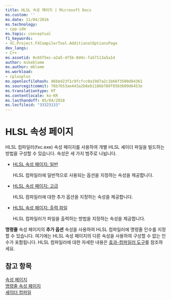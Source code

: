 ```yaml
---
title: HLSL 속성 페이지 | Microsoft Docs
ms.custom: ''
ms.date: 11/04/2016
ms.technology:
- cpp-ide
ms.topic: conceptual
f1_keywords:
- VC.Project.FXCompilerTool.AdditionalOptionsPage
dev_langs:
- C++
ms.assetid: 0c65f5ec-a2a5-4f5b-8d4c-fa57113a5a1d
author: mikeblome
ms.author: mblome
ms.workload:
- cplusplus
ms.openlocfilehash: 86bbd23f1c9fcfcc0a19d7a2c1b66f3500d84361
ms.sourcegitcommit: 76b7653ae443a2b8eb1186b789f8503609d6453e
ms.translationtype: HT
ms.contentlocale: ko-KR
ms.lasthandoff: 05/04/2018
ms.locfileid: "33323133"
---
```

# <a name="hlsl-property-pages"></a>HLSL 속성 페이지
HLSL 컴파일러(fxc.exe) 속성 페이지를 사용하여 개별 HLSL 셰이더 파일을 빌드하는 방법을 구성할 수 있습니다. 속성은 세 가지 범주로 나뉩니다.  
  
-   [HLSL 속성 페이지: 일반](../ide/hlsl-property-pages-general.md)  
  
     HLSL 컴파일러에 일반적으로 사용되는 옵션을 지정하는 속성을 제공합니다.  
  
-   [HLSL 속성 페이지: 고급](../ide/hlsl-property-pages-advanced.md)  
  
     HLSL 컴파일러에 대한 추가 옵션을 지정하는 속성을 제공합니다.  
  
-   [HLSL 속성 페이지: 출력 파일](../ide/hlsl-property-pages-output-files.md)  
  
     HLSL 컴파일러가 파일을 출력하는 방법을 지정하는 속성을 제공합니다.  
  
 **명령줄** 속성 페이지의 **추가 옵션** 속성을 사용하여 HLSL 컴파일러에 명령줄 인수를 지정할 수 있습니다. 여기에는 HLSL 속성 페이지의 다른 속성을 사용하여 구성할 수 없는 인수가 포함됩니다. HLSL 컴파일러에 대한 자세한 내용은 [효과-컴파일러 도구](http://go.microsoft.com/fwlink/p/?LinkID=258285&clcid=0x409)를 참조하세요.  
  
## <a name="see-also"></a>참고 항목  
 [속성 페이지](../ide/property-pages-visual-cpp.md)   
 [명령줄 속성 페이지](../ide/command-line-property-pages.md)   
 [셰이더 컴파일](http://go.microsoft.com/fwlink/p/?LinkID=258284&clcid=0x409)